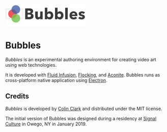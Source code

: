 
<img src="images/bubbles-logo.png" alt="Bubbles logo" width="50%" />

# Bubbles

_Bubbles_ is an experimental authoring environment for creating video art using web technologies.

It is developed with [Fluid Infusion](https://github.com/fluid-project/infusion),
[Flocking](https://github.com/colinbdclark/Flocking),
and [Aconite](https://github.com/colinbdclark/aconite).
Bubbles runs as cross-platform native application using [Electron](https://electronjs.org).

## Credits

_Bubbles_ is developed by [Colin Clark](https://colinclark.org)
and distributed under the MIT license.

The initial version of Bubbles was designed during a residency at
[Signal Culture](http://signalculture.org/) in Owego, NY in
January 2019.
